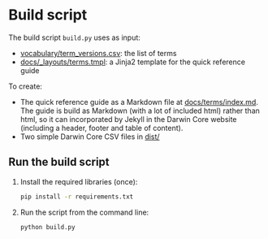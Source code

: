 # Build script

The build script `build.py` uses as input:

* [vocabulary/term_versions.csv](../vocabulary/term_versions.csv): the list of terms
* [docs/_layouts/terms.tmpl](../docs/_layouts/terms.tmpl): a Jinja2 template for the quick reference guide

To create:

* The quick reference guide as a Markdown file at [docs/terms/index.md](../docs/terms/index.md). The guide is build as Markdown (with a lot of included html) rather than html, so it can incorporated by Jekyll in the Darwin Core website (including a header, footer and table of content).
* Two simple Darwin Core CSV files in [dist/](../dist/)

## Run the build script

1. Install the required libraries (once):

    ```bash
    pip install -r requirements.txt
    ```

2. Run the script from the command line:

    ```bash
    python build.py
    ```
